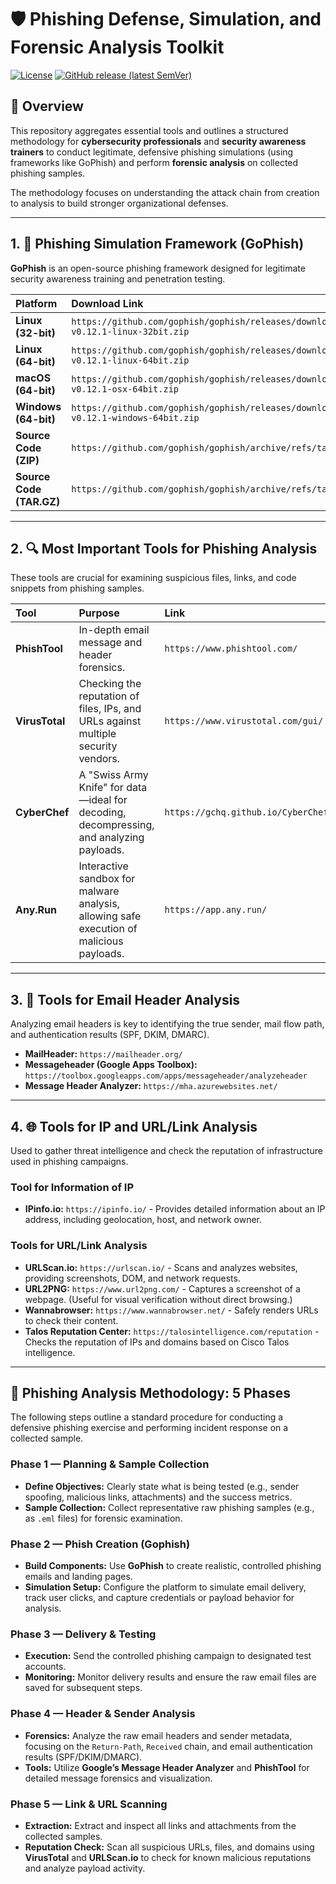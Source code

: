 # 🛡️ Phishing Defense, Simulation, and Forensic Analysis Toolkit

[![License](https://img.shields.io/badge/License-MIT-blue.svg)](https://opensource.org/licenses/MIT)
[![GitHub release (latest SemVer)](https://img.shields.io/github/v/release/gophish/gophish)](https://github.com/gophish/gophish/releases/latest)

## 📝 Overview

This repository aggregates essential tools and outlines a structured methodology for **cybersecurity professionals** and **security awareness trainers** to conduct legitimate, defensive phishing simulations (using frameworks like GoPhish) and perform **forensic analysis** on collected phishing samples.

The methodology focuses on understanding the attack chain from creation to analysis to build stronger organizational defenses.

---

## 1. 🎣 Phishing Simulation Framework (GoPhish)

**GoPhish** is an open-source phishing framework designed for legitimate security awareness training and penetration testing.

| Platform | Download Link |
| :--- | :--- |
| **Linux (32-bit)** | `https://github.com/gophish/gophish/releases/download/v0.12.1/gophish-v0.12.1-linux-32bit.zip` |
| **Linux (64-bit)** | `https://github.com/gophish/gophish/releases/download/v0.12.1/gophish-v0.12.1-linux-64bit.zip` |
| **macOS (64-bit)** | `https://github.com/gophish/gophish/releases/download/v0.12.1/gophish-v0.12.1-osx-64bit.zip` |
| **Windows (64-bit)** | `https://github.com/gophish/gophish/releases/download/v0.12.1/gophish-v0.12.1-windows-64bit.zip` |
| **Source Code (ZIP)** | `https://github.com/gophish/gophish/archive/refs/tags/v0.12.1.zip` |
| **Source Code (TAR.GZ)** | `https://github.com/gophish/gophish/archive/refs/tags/v0.12.1.tar.gz` |

---

## 2. 🔍 Most Important Tools for Phishing Analysis

These tools are crucial for examining suspicious files, links, and code snippets from phishing samples.

| Tool | Purpose | Link |
| :--- | :--- | :--- |
| **PhishTool** | In-depth email message and header forensics. | `https://www.phishtool.com/` |
| **VirusTotal** | Checking the reputation of files, IPs, and URLs against multiple security vendors. | `https://www.virustotal.com/gui/` |
| **CyberChef** | A "Swiss Army Knife" for data—ideal for decoding, decompressing, and analyzing payloads. | `https://gchq.github.io/CyberChef/` |
| **Any.Run** | Interactive sandbox for malware analysis, allowing safe execution of malicious payloads. | `https://app.any.run/` |

---

## 3. 📧 Tools for Email Header Analysis

Analyzing email headers is key to identifying the true sender, mail flow path, and authentication results (SPF, DKIM, DMARC).

* **MailHeader:** `https://mailheader.org/`
* **Messageheader (Google Apps Toolbox):** `https://toolbox.googleapps.com/apps/messageheader/analyzeheader`
* **Message Header Analyzer:** `https://mha.azurewebsites.net/`

---

## 4. 🌐 Tools for IP and URL/Link Analysis

Used to gather threat intelligence and check the reputation of infrastructure used in phishing campaigns.

### **Tool for Information of IP**

* **IPinfo.io:** `https://ipinfo.io/` - Provides detailed information about an IP address, including geolocation, host, and network owner.

### **Tools for URL/Link Analysis**

* **URLScan.io:** `https://urlscan.io/` - Scans and analyzes websites, providing screenshots, DOM, and network requests.
* **URL2PNG:** `https://www.url2png.com/` - Captures a screenshot of a webpage. (Useful for visual verification without direct browsing.)
* **Wannabrowser:** `https://www.wannabrowser.net/` - Safely renders URLs to check their content.
* **Talos Reputation Center:** `https://talosintelligence.com/reputation` - Checks the reputation of IPs and domains based on Cisco Talos intelligence.

---

## 🔬 Phishing Analysis Methodology: 5 Phases

The following steps outline a standard procedure for conducting a defensive phishing exercise and performing incident response on a collected sample.

### Phase 1 — Planning & Sample Collection

* **Define Objectives:** Clearly state what is being tested (e.g., sender spoofing, malicious links, attachments) and the success metrics.
* **Sample Collection:** Collect representative raw phishing samples (e.g., as `.eml` files) for forensic examination.

### Phase 2 — Phish Creation (Gophish)

* **Build Components:** Use **GoPhish** to create realistic, controlled phishing emails and landing pages.
* **Simulation Setup:** Configure the platform to simulate email delivery, track user clicks, and capture credentials or payload behavior for analysis.

### Phase 3 — Delivery & Testing

* **Execution:** Send the controlled phishing campaign to designated test accounts.
* **Monitoring:** Monitor delivery results and ensure the raw email files are saved for subsequent steps.

### Phase 4 — Header & Sender Analysis

* **Forensics:** Analyze the raw email headers and sender metadata, focusing on the `Return-Path`, `Received` chain, and email authentication results (SPF/DKIM/DMARC).
* **Tools:** Utilize **Google’s Message Header Analyzer** and **PhishTool** for detailed message forensics and visualization.

### Phase 5 — Link & URL Scanning

* **Extraction:** Extract and inspect all links and attachments from the collected samples.
* **Reputation Check:** Scan all suspicious URLs, files, and domains using **VirusTotal** and **URLScan.io** to check for known malicious reputations and analyze payload activity.
